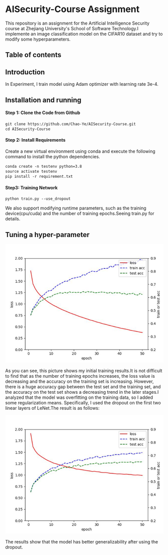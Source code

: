 # AISecurity-Course Assignment
This repository is an assignment for the Artificial Intelligence Security course at Zhejiang University's School of Software Technology.I implemente an image classification model on the CIFAR10 dataset and try to modify some hyperparameters.

## Table of contents



## Introduction

In Experiment, I train model using Adam optimizer with learning rate 3e-4.



## Installation and running
#### Step 1: Clone the Code from Github

```
git clone https://github.com/Chao-Ye/AISecurity-Course.git
cd AISecurity-Course
```
#### Step 2: Install Requirements

Create a new virtual environment using conda and execute the following command to install the python dependencies.
```
conda create -n testenv python=3.8
source activate testenv
pip install -r requirement.txt 
```
#### Step3: Training Network
```
python train.py --use_dropout
```
We also support modifying runtime parameters, such as the training device(cpu/cuda) and the number of training epochs.Seeing train.py for details.


## Tuning a hyper-parameter

<img src="result_image/LeNet_result.jpg" />

As you can see, this picture shows my initial training results.It is not difficult to find that as the number of training epochs increases, the loss value is decreasing and the accuracy on the training set is increasing. However, there is a huge accuracy gap between the test set and the training set, and the accuracy on the test set shows a decreasing trend in the later stages.I analyzed that the model was overfitting on the training data, so I added some regularization means. Specifically, I used the dropout on the first two linear layers of LeNet.The result is as follows:

<img src="result_image/LeNet_dropout_result.jpg" />

The results show that the model has better generalizability after using the dropout.




